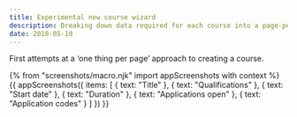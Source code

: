 ```yaml
---
title: Experimental new course wizard
description: Breaking down data required for each course into a page-per-thing wizard.
date: 2018-05-10
---
```

First attempts at a ‘one thing per page’ approach to creating a course.

{% from "screenshots/macro.njk" import appScreenshots with context %}
{{ appScreenshots({
  items: [
    { text: "Title" },
    { text: "Qualifications" },
    { text: "Start date" },
    { text: "Duration" },
    { text: "Applications open" },
    { text: "Application codes" }
  ]
}) }}
